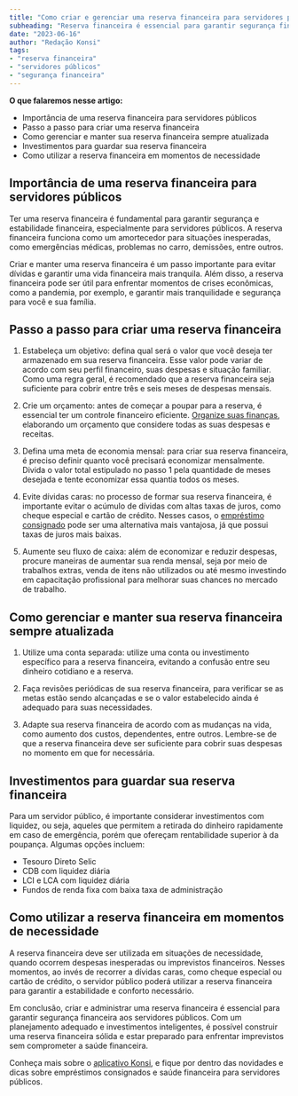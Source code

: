 ```yaml
---
title: "Como criar e gerenciar uma reserva financeira para servidores públicos"
subheading: "Reserva financeira é essencial para garantir segurança financeira, entenda como criar e mantê-la."
date: "2023-06-16"
author: "Redação Konsi"
tags:
- "reserva financeira"
- "servidores públicos"
- "segurança financeira"
---
```


**O que falaremos nesse artigo:**
- Importância de uma reserva financeira para servidores públicos
- Passo a passo para criar uma reserva financeira
- Como gerenciar e manter sua reserva financeira sempre atualizada
- Investimentos para guardar sua reserva financeira
- Como utilizar a reserva financeira em momentos de necessidade

## Importância de uma reserva financeira para servidores públicos

Ter uma reserva financeira é fundamental para garantir segurança e estabilidade financeira, especialmente para servidores públicos. A reserva financeira funciona como um amortecedor para situações inesperadas, como emergências médicas, problemas no carro, demissões, entre outros.

Criar e manter uma reserva financeira é um passo importante para evitar dívidas e garantir uma vida financeira mais tranquila. Além disso, a reserva financeira pode ser útil para enfrentar momentos de crises econômicas, como a pandemia, por exemplo, e garantir mais tranquilidade e segurança para você e sua família.

## Passo a passo para criar uma reserva financeira

1. Estabeleça um objetivo: defina qual será o valor que você deseja ter armazenado em sua reserva financeira. Esse valor pode variar de acordo com seu perfil financeiro, suas despesas e situação familiar. Como uma regra geral, é recomendado que a reserva financeira seja suficiente para cobrir entre três e seis meses de despesas mensais.

2. Crie um orçamento: antes de começar a poupar para a reserva, é essencial ter um controle financeiro eficiente. [Organize suas finanças](https://konsi.com.br/postagens/5-passos-para-organizar-suas-financas-e-evitar-endividamento), elaborando um orçamento que considere todas as suas despesas e receitas.

3. Defina uma meta de economia mensal: para criar sua reserva financeira, é preciso definir quanto você precisará economizar mensalmente. Divida o valor total estipulado no passo 1 pela quantidade de meses desejada e tente economizar essa quantia todos os meses.

4. Evite dívidas caras: no processo de formar sua reserva financeira, é importante evitar o acúmulo de dívidas com altas taxas de juros, como cheque especial e cartão de crédito. Nesses casos, o [empréstimo consignado](https://konsi.com.br/postagens/5-motivos-para-escolher-o-credito-consignado-publico) pode ser uma alternativa mais vantajosa, já que possui taxas de juros mais baixas.

5. Aumente seu fluxo de caixa: além de economizar e reduzir despesas, procure maneiras de aumentar sua renda mensal, seja por meio de trabalhos extras, venda de itens não utilizados ou até mesmo investindo em capacitação profissional para melhorar suas chances no mercado de trabalho.

## Como gerenciar e manter sua reserva financeira sempre atualizada

1. Utilize uma conta separada: utilize uma conta ou investimento específico para a reserva financeira, evitando a confusão entre seu dinheiro cotidiano e a reserva.

2. Faça revisões periódicas de sua reserva financeira, para verificar se as metas estão sendo alcançadas e se o valor estabelecido ainda é adequado para suas necessidades.

3. Adapte sua reserva financeira de acordo com as mudanças na vida, como aumento dos custos, dependentes, entre outros. Lembre-se de que a reserva financeira deve ser suficiente para cobrir suas despesas no momento em que for necessária.

## Investimentos para guardar sua reserva financeira

Para um servidor público, é importante considerar investimentos com liquidez, ou seja, aqueles que permitem a retirada do dinheiro rapidamente em caso de emergência, porém que ofereçam rentabilidade superior à da poupança. Algumas opções incluem:

- Tesouro Direto Selic
- CDB com liquidez diária
- LCI e LCA com liquidez diária
- Fundos de renda fixa com baixa taxa de administração

## Como utilizar a reserva financeira em momentos de necessidade

A reserva financeira deve ser utilizada em situações de necessidade, quando ocorrem despesas inesperadas ou imprevistos financeiros. Nesses momentos, ao invés de recorrer a dívidas caras, como cheque especial ou cartão de crédito, o servidor público poderá utilizar a reserva financeira para garantir a estabilidade e conforto necessário.

Em conclusão, criar e administrar uma reserva financeira é essencial para garantir segurança financeira aos servidores públicos. Com um planejamento adequado e investimentos inteligentes, é possível construir uma reserva financeira sólida e estar preparado para enfrentar imprevistos sem comprometer a saúde financeira.

Conheça mais sobre o [aplicativo Konsi](https://konsi.com.br/postagens/aplicativo-de-emprestimo), e fique por dentro das novidades e dicas sobre empréstimos consignados e saúde financeira para servidores públicos.